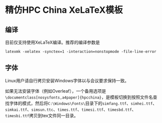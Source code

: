 # 精仿HPC China XeLaTeX模板

## 编译

目前仅支持使用XeLaTeX编译。推荐的编译参数是

```
latexmk -xelatex -synctex=1 -interaction=nonstopmode -file-line-error 
```

## 字体

Linux用户请自行拷贝安装Windows字体以与会议要求保持一致。

如果无法安装字体（例如Overleaf），一个备用选项是`\documentclass[nosysfonts,a4paper]{hpcchina}`，是模板切换到按照文件名查找字体的模式，然后将`C:\Windows\Fonts\`目录下的`simfang.ttf`、`simhei.ttf`、`simkai.ttf`、`simsun.ttc`、`times.ttf`、`timesi.ttf`、`timesbd.ttf`、`timesbi.ttf`拷贝到tex文件同一目录。

